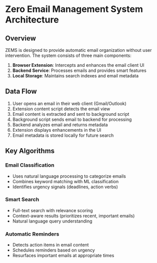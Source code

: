 # Zero Email Management System Architecture

## Overview
ZEMS is designed to provide automatic email organization without user intervention. The system consists of three main components:

1. **Browser Extension**: Intercepts and enhances the email client UI
2. **Backend Service**: Processes emails and provides smart features
3. **Local Storage**: Maintains search indexes and email metadata

## Data Flow

1. User opens an email in their web client (Gmail/Outlook)
2. Extension content script detects the email view
3. Email content is extracted and sent to background script
4. Background script sends email to backend for processing
5. Backend analyzes email and returns metadata
6. Extension displays enhancements in the UI
7. Email metadata is stored locally for future search

## Key Algorithms

### Email Classification
- Uses natural language processing to categorize emails
- Combines keyword matching with ML classification
- Identifies urgency signals (deadlines, action verbs)

### Smart Search
- Full-text search with relevance scoring
- Context-aware results (prioritizes recent, important emails)
- Natural language query understanding

### Automatic Reminders
- Detects action items in email content
- Schedules reminders based on urgency
- Resurfaces important emails at appropriate times